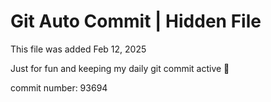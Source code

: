 # Git Auto Commit | Hidden File

This file was added Feb 12, 2025

Just for fun and keeping my daily git commit active 🤪

commit number: 93694
